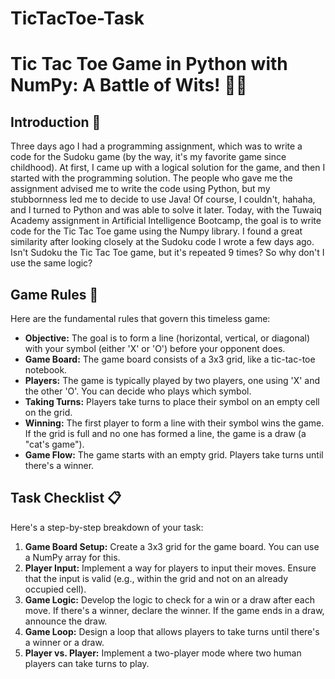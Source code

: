 # TicTacToe-Task

# Tic Tac Toe Game in Python with NumPy: A Battle of Wits! 🎲🧠
## Introduction 🌟 
Three days ago I had a programming assignment, which was to write a code for the Sudoku game (by the way, it's my favorite game since childhood). At first, I came up with a logical solution for the game, and then I started with the programming solution. The people who gave me the assignment advised me to write the code using Python, but my stubbornness led me to decide to use Java! Of course, I couldn't, hahaha, and I turned to Python and was able to solve it later. Today, with the Tuwaiq Academy assignment in Artificial Intelligence Bootcamp, the goal is to write code for the Tic Tac Toe game using the Numpy library. I found a great similarity after looking closely at the Sudoku code I wrote a few days ago. Isn't Sudoku the Tic Tac Toe game, but it's repeated 9 times? So why don't I use the same logic?


## Game Rules 📜
Here are the fundamental rules that govern this timeless game:
- **Objective:** The goal is to form a line (horizontal, vertical, or diagonal) with your symbol (either 'X' or 'O') before your opponent does.
- **Game Board:** The game board consists of a 3x3 grid, like a tic-tac-toe notebook.
- **Players:** The game is typically played by two players, one using 'X' and the other 'O'. You can decide who plays which symbol.
- **Taking Turns:** Players take turns to place their symbol on an empty cell on the grid.
- **Winning:** The first player to form a line with their symbol wins the game. If the grid is full and no one has formed a line, the game is a draw (a "cat's game").
- **Game Flow:** The game starts with an empty grid. Players take turns until there's a winner.
## Task Checklist 📋
Here's a step-by-step breakdown of your task:
1. **Game Board Setup:** Create a 3x3 grid for the game board. You can use a NumPy array for this.
2. **Player Input:** Implement a way for players to input their moves. Ensure that the input is valid (e.g., within the grid and not on an already occupied cell).
3. **Game Logic:** Develop the logic to check for a win or a draw after each move. If there's a winner, declare the winner. If the game ends in a draw, announce the draw.
4. **Game Loop:** Design a loop that allows players to take turns until there's a winner or a draw.
5. **Player vs. Player:** Implement a two-player mode where two human players can take turns to play.
